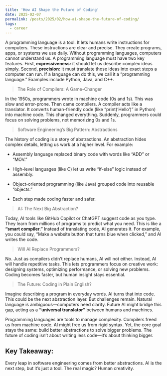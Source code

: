 ```yaml
---
title: 'How AI Shape the Future of Coding'
date: 2025-02-07
permalink: /posts/2025/02/how-ai-shape-the-future-of-coding/
tags:
  - career
---
```


A programming language is a tool. It lets humans write instructions for computers. These instructions are clear and precise. They create programs, apps, or systems we use daily. Without programming languages, computers cannot understand us. A programming language must have two key features. First, **expressiveness:** it should let us describe complex ideas simply. Second, **precision:** it must translate those ideas into exact steps a computer can run. If a language can do this, we call it a “programming language.” Examples include Python, Java, and C++.

> The Role of Compilers: A Game-Changer

In the 1950s, programmers wrote in machine code (0s and 1s). This was slow and error-prone. Then came compilers. A compiler acts like a translator. It converts human-friendly code (like “print(‘Hello’)” in Python) into machine code. This changed everything. Suddenly, programmers could focus on solving problems, not memorizing 0s and 1s.

> Software Engineering’s Big Pattern: Abstractions

The history of coding is a story of abstractions. An abstraction hides complex details, letting us work at a higher level. For example:

* Assembly language replaced binary code with words like “ADD” or “MOV.”

* High-level languages (like C) let us write “if-else” logic instead of assembly.

* Object-oriented programming (like Java) grouped code into reusable “objects.” 

* Each step made coding faster and safer.

> AI: The Next Big Abstraction?

Today, AI tools like GitHub Copilot or ChatGPT suggest code as you type. They learn from millions of programs to predict what you need. This is like a **“smart compiler.”** Instead of translating code, AI generates it. For example, you could say, “Make a website button that turns blue when clicked,” and AI writes the code.

> Will AI Replace Programmers?

No. Just as compilers didn’t replace humans, AI will not either. Instead, AI will handle repetitive tasks. This lets programmers focus on creative work: designing systems, optimizing performance, or solving new problems. Coding becomes faster, but human insight stays essential.

> The Future: Coding in Plain English?

Imagine describing a program in everyday words. AI turns that into code. This could be the next abstraction layer. But challenges remain. Natural language is ambiguous—computers need clarity. Future AI might bridge this gap, acting as a **“universal translator”** between humans and machines.

Programming languages are tools to manage complexity. Compilers freed us from machine code. AI might free us from rigid syntax. Yet, the core goal stays the same: build better abstractions to solve bigger problems. The future of coding isn’t about writing less code—it’s about thinking bigger.

## Key Takeaway: 

Every leap in software engineering comes from better abstractions. AI is the next step, but it’s just a tool. The real magic? Human creativity.
